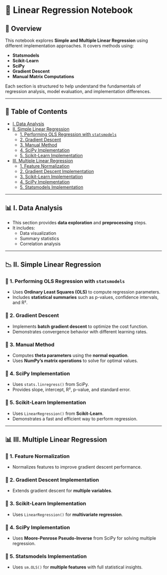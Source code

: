 # 📌 Linear Regression Notebook

## 📖 Overview
This notebook explores **Simple and Multiple Linear Regression** using different implementation approaches. It covers methods using:
- **Statsmodels**
- **Scikit-Learn**
- **SciPy**
- **Gradient Descent**
- **Manual Matrix Computations**

Each section is structured to help understand the fundamentals of regression analysis, model evaluation, and implementation differences.

---

## 📌 Table of Contents
- [I. Data Analysis](#data-analysis)
- [II. Simple Linear Regression](#simple-linear-regression)
  - [1. Performing OLS Regression with `statsmodels`](#ols-statsmodels)
  - [2. Gradient Descent](#gradient-descent)
  - [3. Manual Method](#manual-method)
  - [4. SciPy Implementation](#scipy-implementation)
  - [5. Scikit-Learn Implementation](#scikit-learn-implementation)
- [III. Multiple Linear Regression](#multiple-linear-regression)
  - [1. Feature Normalization](#feature-normalization)
  - [2. Gradient Descent Implementation](#gradient-descent-multiple)
  - [3. Scikit-Learn Implementation](#scikit-learn-multiple)
  - [4. SciPy Implementation](#scipy-multiple)
  - [5. Statsmodels Implementation](#statsmodels-multiple)

---

## 📊 I. Data Analysis <a id="data-analysis"></a>
- This section provides **data exploration** and **preprocessing** steps.
- It includes:
  - Data visualization
  - Summary statistics
  - Correlation analysis

---

## 📉 II. Simple Linear Regression <a id="simple-linear-regression"></a>
### 🔹 1. Performing OLS Regression with `statsmodels` <a id="ols-statsmodels"></a>
- Uses **Ordinary Least Squares (OLS)** to compute regression parameters.
- Includes **statistical summaries** such as p-values, confidence intervals, and R².

### 🔹 2. Gradient Descent <a id="gradient-descent"></a>
- Implements **batch gradient descent** to optimize the cost function.
- Demonstrates convergence behavior with different learning rates.

### 🔹 3. Manual Method <a id="manual-method"></a>
- Computes **theta parameters** using the **normal equation**.
- Uses **NumPy’s matrix operations** to solve for optimal values.

### 🔹 4. SciPy Implementation <a id="scipy-implementation"></a>
- Uses `stats.linregress()` from SciPy.
- Provides slope, intercept, R², p-value, and standard error.

### 🔹 5. Scikit-Learn Implementation <a id="scikit-learn-implementation"></a>
- Uses `LinearRegression()` from **Scikit-Learn**.
- Demonstrates a fast and efficient way to perform regression.

---

## 📊 III. Multiple Linear Regression <a id="multiple-linear-regression"></a>
### 🔹 1. Feature Normalization <a id="feature-normalization"></a>
- Normalizes features to improve gradient descent performance.

### 🔹 2. Gradient Descent Implementation <a id="gradient-descent-multiple"></a>
- Extends gradient descent for **multiple variables**.

### 🔹 3. Scikit-Learn Implementation <a id="scikit-learn-multiple"></a>
- Uses `LinearRegression()` for **multivariate regression**.

### 🔹 4. SciPy Implementation <a id="scipy-multiple"></a>
- Uses **Moore-Penrose Pseudo-Inverse** from SciPy for solving multiple regression.

### 🔹 5. Statsmodels Implementation <a id="statsmodels-multiple"></a>
- Uses `sm.OLS()` for **multiple features** with full statistical insights.


